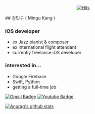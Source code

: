 <div align=center>
  
[![Hits](https://hits.seeyoufarm.com/api/count/incr/badge.svg?url=https%3A%2F%2Fgithub.com%2Fminguking)](https://hits.seeyoufarm.com)

</div>
## 강민구 ( Mingu Kang )

### iOS developer

+ ex Jazz pianist & composer
+ ex International flight attendant
+ currently freelance iOS developer

### interested in...
* Google Firebase
* Swift, Python
* getting a full-time job


[![Gmail Badge](https://img.shields.io/badge/Gmail-d14836?style=flat-square&logo=Gmail&logoColor=white&link=mailto:minqu.kang@gmail.com)](mailto:minqu.kang@gmail.com)
[![Youtube Badge](https://img.shields.io/badge/Youtube-ff0000?style=flat-square&logo=youtube&link=https://www.youtube.com/channel/UCfaMWubanCSpZUhbIA3QXpQ)](https://www.youtube.com/channel/UCfaMWubanCSpZUhbIA3QXpQ) 
	


[![Anurag's github stats](https://github-readme-stats.vercel.app/api?username=minguking)](https://github.com/anuraghazra/github-readme-stats)


<!--
**minguking/minguking** is a ✨ _special_ ✨ repository because its `README.md` (this file) appears on your GitHub profile.

Here are some ideas to get you started:

- 🔭 I’m currently working on ...
- 🌱 I’m currently learning ...
- 👯 I’m looking to collaborate on ...
- 🤔 I’m looking for help with ...
- 💬 Ask me about ...
- 📫 How to reach me: ...
- 😄 Pronouns: ...
- ⚡ Fun fact: ...
-->
